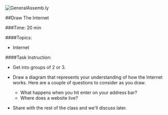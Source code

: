 ![GeneralAssemb.ly](http://studio.generalassemb.ly/GA_Slide_Assets/Exercise_icon_md.png)


##Draw The Internet

###Time: 20 min

####Topics:

*	Internet

####Task Instruction: 

*	Get into groups of 2 or 3.
*	Draw a diagram that represents your understanding of how the Internet works. Here are a couple of questions to consider as you draw.
	*	What happens when you hit enter on your address bar?
	*	Where does a website live?
	
*	Share with the rest of the class and we'll discuss later.